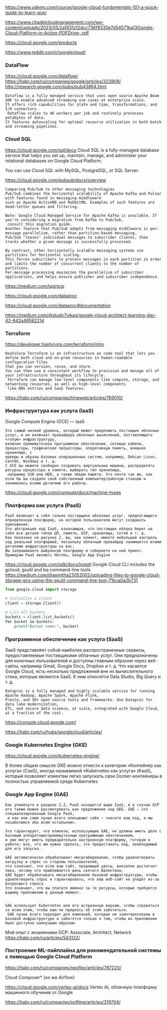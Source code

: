 https://www.udemy.com/course/google-cloud-fundamentals-101-a-quick-guide-to-learn-gcp/

https://www.citadelcloudmanagement.com/wp-content/uploads/2023/05/2a1631cf2dcc736f8330e7d54571ba13Google-Cloud-Platform-in-Action-PDFDrive-.pdf

https://cloud.google.com/products

https://www.reddit.com/r/googlecloud/

### DataFlow
 https://cloud.google.com/dataflow/  
https://habr.com/ru/companies/google/articles/323908/  
http://research.google.com/pubs/pub43864.html  


```
Dataflow is a fully managed service that uses open source Apache Beam SDK to enable advanced streaming use cases at enterprise scale.
It offers rich capabilities for state and time, transformations, and I/O connectors.
 Dataflow scales to 4K workers per job and routinely processes petabytes of data.
It features autoscaling for optimal resource utilization in both batch and streaming pipelines.
```


### Cloud SQL
https://cloud.google.com/sql/docs Cloud SQL is a fully-managed database service that helps you set up, maintain, manage, and administer your relational databases on Google Cloud Platform.

You can use Cloud SQL with MySQL, PostgreSQL, or SQL Server.



https://cloud.google.com/pubsub/docs/overview
```
Comparing Pub/Sub to other messaging technologies
Pub/Sub combines the horizontal scalability of Apache Kafka and Pulsar with features found in messaging middleware
such as Apache ActiveMQ and RabbitMQ. Examples of such features are dead-letter queues and filtering.

Note: Google Cloud Managed Service for Apache Kafka is available. If you're considering a migration from Kafka to Pub/Sub,
 consult this migration guide.
Another feature that Pub/Sub adopts from messaging middleware is per-message parallelism, rather than partition-based messaging.
Pub/Sub "leases" individual messages to subscriber clients, then tracks whether a given message is successfully processed.

By contrast, other horizontally scalable messaging systems use partitions for horizontal scaling.
This forces subscribers to process messages in each partition in order and limits the number of concurrent clients to the number of partitions.
Per-message processing maximizes the parallelism of subscriber applications, and helps ensure publisher and subscriber independence.
```

https://medium.com/tag/gcp

https://cloud.google.com/dataproc

https://cloud.google.com/dataproc#documentation

https://medium.com/@study7vikas/google-cloud-architect-learning-day-42-642a4658221d

### Terraform
 https://developer.hashicorp.com/terraform/intro 

```
HashiCorp Terraform is an infrastructure as code tool that lets you define both cloud and on-prem resources in human-readable configuration files
that you can version, reuse, and share.
You can then use a consistent workflow to provision and manage all of your infrastructure throughout its lifecycle.
 Terraform can manage low-level components like compute, storage, and networking resources, as well as high-level components
 like DNS entries and SaaS features.
```
https://habr.com/ru/companies/timeweb/articles/769010/


### Инфраструктура как услуга (IaaS)
 Google Compute Engine (GCE) — IaaS  
```
Это самый низкий уровень, который может предложить поставщик облачных услуг, и он включает провайдера облачных вычислений, поставляющего «голую» инфраструктуру, 
включая промежуточное программное обеспечение, сетевые кабели, процессоры, графические процессоры, оперативную память, внешнее хранилище, с
ерверы и образы базовых операционных систем, например, Debian Linux, CentOS, Windows и т. д.
C GCE вы можете свободно создавать виртуальные машины, распределять ресурсы процессора и памяти, выбирать тип хранилища,
 например SSD или HDD, а также объем памяти. Это почти так же, как если бы вы создали свой собственный компьютер/рабочую станцию и занимались всеми деталями его работы.
```
https://cloud.google.com/compute/docs/machine-types

### Платформа как услуга (PaaS)
```
PaaS включает в себя только поставщика облачных услуг, предлагающего определенную платформу, на которой пользователи могут создавать приложения. 
Это абстракция над IaaS, означающая, что поставщик облака берет на себя все детали типов ЦП, памяти, ОЗУ, хранилища, сетей и т. д. 
Как показано на рисунке 2, вы, как клиент, имеете небольшой контроль над реальной платформой, поскольку облачный провайдер занимается всеми деталями инфраструктуры за вас. 
Вы запрашиваете выбранную платформу и собираете на ней проект. 
Примерам PaaS являютс Heroku, Google App Engine
```
https://cloud.google.com/sdk/docs/install
 Google Cloud CLI includes the gcloud, gsutil and bq command-line tools
https://medium.com/@asmitha23052002/uploading-files-to-google-cloud-storage-gcs-using-the-gsutil-command-line-tool-71bca0a2b731

```python
from google.cloud import storage

# Initialize a client
client = storage.Client()

# List all buckets
buckets = client.list_buckets()
for bucket in buckets:
    print("Bucket name:", bucket)
```

### Программное обеспечение как услуга (SaaS)

SaaS представляет собой наиболее распространенные сервисы, предоставляемые поставщиками облачных услуг. Они предназначены для конечных пользователей и доступны главным образом через веб-сайты, например Gmail, Google Docs, Dropbox и т. д. Что касается Google Cloud, есть несколько предложений вне их вычислительного стека, которые являются SaaS. К ним относятся Data Studio, Big Query и т. д.


```
Dataproc is a fully managed and highly scalable service for running Apache Hadoop, Apache Spark, Apache Flink,
Presto, and 30+ open source tools and frameworks. Use Dataproc for data lake modernization, 
ETL, and secure data science, at scale, integrated with Google Cloud, at a fraction of the cost.
```
https://console.cloud.google.com/

https://habr.com/ru/hubs/googlecloud/articles/

###  Google Kubernetes Engine (GKE)

https://cloud.google.com/kubernetes-engine/

B более общем смысле GKE можно отнести к категории «Контейнер как услуга» (CaaS), иногда называемой «Kubernetes как услуга» (KaaS), который позволяет клиентам легко запускать свои Docker-контейнеры в полностью управляемой среде Kubernetes
 
### Google App Engine (GAE)

```
Как упомянуто в разделе 2.2, PaaS находится выше IaaS, и в случае GCP его также можно рассматривать как предложение над GKE. GAE — это специализированный Google PaaS,
 и как они сами лучше всего описывают себя — «несите ваш код, а мы позаботимся обо всем остальном».

Это гарантирует, что клиенты, использующие GAE, не должны иметь дело с базовым аппаратным/промежуточным программным обеспечением,
и уже могут иметь предварительно настроенную платформу, готовую к работе; все, что им нужно сделать, это предоставить код, необходимый для его запуска.

GAE автоматически обрабатывает масштабирование, чтобы удовлетворить нагрузку и спрос со стороны пользователей,
что означает, что если ваш сайт, продающий цветы, внезапно достигнет пика, потому что приближается день святого Валентина,
GAE будет обрабатывать масштабирование базовой инфраструктуры, чтобы удовлетворить спрос и гарантировать, что ваш веб-сайт не упадет из-за возросшего спроса.
Это означает, что вы платите именно за те ресурсы, которые требуются вашему приложению в данный момент.


GAE использует Kubernetes или его встроенную версию, чтобы справиться со всем этим, чтобы вам не пришлось об этом заботиться.
 GAE лучше всего подходит для компаний, которые не заинтересованы в базовой инфраструктуре и заботятся только о том, чтобы их приложение было доступно наилучшим образом.
```
Мой опыт с экзаменами GCP: Associate, Architect, Network
https://habr.com/ru/articles/543122/



### Построение ML-пайплайна для рекомендательной системы с помощью Google Cloud Platform
 https://habr.com/ru/companies/neoflex/articles/767220/

 Cloud Composer* (он же Airflow) 

https://cloud.google.com/vertex-ai/docs
  Vertex AI, облачную платформу машинного обучения от Google


https://habr.com/ru/companies/softline/articles/319704/

  

